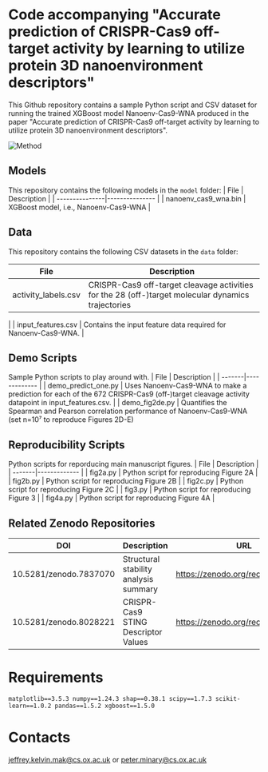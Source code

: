# Code accompanying "Accurate prediction of CRISPR-Cas9 off-target activity by learning to utilize protein 3D nanoenvironment descriptors"

This Github repository contains a sample Python script and CSV dataset for running the trained XGBoost model Nanoenv-Cas9-WNA produced in the paper "Accurate prediction of CRISPR-Cas9 off-target activity by learning to utilize protein 3D nanoenvironment descriptors".

![Method](figure1.png)

## Models
This repository contains the following models in the ```model``` folder:
|      File      |  Description   |
| ---------------|--------------- |
| nanoenv_cas9_wna.bin | XGBoost model, i.e., Nanoenv-Cas9-WNA |

## Data
This repository contains the following CSV datasets in the ```data``` folder:

| File | Description |
| --------------|------------ |
| activity_labels.csv | CRISPR-Cas9 off-target cleavage activities for the 28 (off-)target molecular dynamics trajectories |
| 
| input_features.csv | Contains the input feature data required for Nanoenv-Cas9-WNA. |

## Demo Scripts
Sample Python scripts to play around with.
|  File  | Description  |
| -------|------------- |
| demo_predict_one.py | Uses Nanoenv-Cas9-WNA to make a prediction for each of the 672 CRISPR-Cas9 (off-)target cleavage activity datapoint in input_features.csv. |
| demo_fig2de.py | Quantifies the Spearman and Pearson correlation performance of Nanoenv-Cas9-WNA (set n=10⁷ to reproduce Figures 2D-E)

## Reproducibility Scripts
Python scripts for reporducing main manuscript figures.
|  File  | Description  |
| -------|------------- |
| fig2a.py | Python script for reproducing Figure 2A |
| fig2b.py | Python script for reproducing Figure 2B |
| fig2c.py | Python script for reproducing Figure 2C |
| fig3.py | Python script for reproducing Figure 3 |
| fig4a.py | Python script for reproducing Figure 4A |

## Related Zenodo Repositories
|   DOI  | Description |  URL |
| -------|-------------|------|
| 10.5281/zenodo.7837070 | Structural stability analysis summary | https://zenodo.org/record/7837070 |
| 10.5281/zenodo.8028221 | CRISPR-Cas9 STING Descriptor Values | https://zenodo.org/record/8028221 |

# Requirements
```matplotlib==3.5.3 numpy==1.24.3 shap==0.38.1 scipy==1.7.3 scikit-learn==1.0.2 pandas==1.5.2 xgboost==1.5.0```

# Contacts
jeffrey.kelvin.mak@cs.ox.ac.uk or peter.minary@cs.ox.ac.uk
